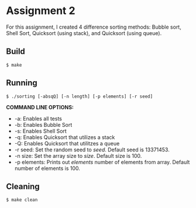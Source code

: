 # Assignment 2
For this assignment, I created 4 difference sorting methods: Bubble sort, Shell Sort, Quicksort (using stack), and Quicksort (using queue).
## Build

	$ make

## Running

	$ ./sorting [-absqQ] [-n length] [-p elements] [-r seed]

 **COMMAND LINE OPTIONS:**
 - -a: Enables all tests
 - -b: Enables Bubble Sort
 - -s: Enables Shell Sort
 - -q: Enables Quicksort that utilizes a stack
 - -Q: Enables Quicksort that utilitzes a queue
 - -r seed: Set the random seed to *seed*. Default seed is 13371453.
 - -n size: Set the array size to *size*. Default size is 100.
 - -p elements: Prints out *elements* number of elements from array. Default number of elements is 100.

## Cleaning

	$ make clean
